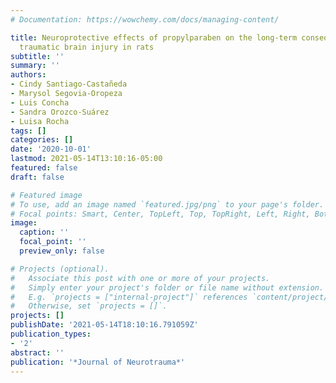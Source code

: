 ```yaml
---
# Documentation: https://wowchemy.com/docs/managing-content/

title: Neuroprotective effects of propylparaben on the long-term consequences of severe
  traumatic brain injury in rats
subtitle: ''
summary: ''
authors:
- Cindy Santiago-Castañeda
- Marysol Segovia-Oropeza
- Luis Concha
- Sandra Orozco-Suárez
- Luisa Rocha
tags: []
categories: []
date: '2020-10-01'
lastmod: 2021-05-14T13:10:16-05:00
featured: false
draft: false

# Featured image
# To use, add an image named `featured.jpg/png` to your page's folder.
# Focal points: Smart, Center, TopLeft, Top, TopRight, Left, Right, BottomLeft, Bottom, BottomRight.
image:
  caption: ''
  focal_point: ''
  preview_only: false

# Projects (optional).
#   Associate this post with one or more of your projects.
#   Simply enter your project's folder or file name without extension.
#   E.g. `projects = ["internal-project"]` references `content/project/deep-learning/index.md`.
#   Otherwise, set `projects = []`.
projects: []
publishDate: '2021-05-14T18:10:16.791059Z'
publication_types:
- '2'
abstract: ''
publication: '*Journal of Neurotrauma*'
---
```

